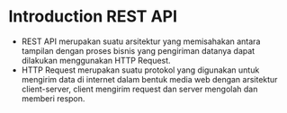 # Introduction REST API

- REST API merupakan suatu arsitektur yang memisahakan antara tampilan dengan proses bisnis yang pengiriman datanya dapat dilakukan menggunakan HTTP Request.
- HTTP Request merupakan suatu protokol yang digunakan untuk mengirim data di internet dalam bentuk media web dengan arsitektur client-server, client mengirim request dan server mengolah dan memberi respon.
